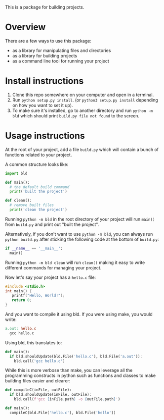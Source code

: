 This is a package for building projects.

# Overview

There are a few ways to use this package:
- as a library for manipulating files and directories
- as a library for building projects
- as a command line tool for running your project

# Install instructions

1. Clone this repo somewhere on your computer and open in a terminal.
2. Run `python setup.py install`. (or `python3 setup.py install` depending on how you want to set it up).
3. To make sure it's installed, go to another directory and run `python -m bld` which should print `build.py file not found` to the screen.

# Usage instructions

At the root of your project, add a file `build.py` which will contain a bunch of functions related to your project.

A common structure looks like:
```py
import bld

def main():
  # the default build command
  print('built the project')

def clean():
  # remove built files
  print('clean the project')
```

Running `python -m bld` in the root directory of your project will run `main()` from `build.py` and print out "built the project".

Alternatively, if you don't want to use `python -m bld`, you can always run `python build.py` after sticking the following code at the bottom of `build.py`:
```py
if __name__ == '__main__':
  main()
```

Running `python -m bld clean` will run `clean()` making it easy to write different commands for managing your project.

Now let's say your project has a `hello.c` file:

```c
#include <stdio.h>
int main() {
   printf("Hello, World!");
   return 0;
}
```

And you want to compile it using bld. If you were using make, you would write:
```Makefile
a.out: hello.c
  gcc hello.c
```

Using bld, this translates to:
```py
def main():
  if bld.shouldUpdate(bld.File('hello.c'), bld.File('a.out')):
    bld.call('gcc hello.c')
```

While this is more verbose than make, you can leverage all the programming constructs in python such as functions and classes to make building files easier and clearer:
```py
def compileC(inFile, outFile):
  if bld.shouldUpdate(inFile, outFile):
    bld.call(f'gcc {inFile.path} -o {outFile.path}')

def main():
  compileC(bld.File('hello.c'), bld.File('hello'))
```

